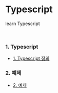 # Typescript
learn Typescript


<br>

### 1. Typescript
  - [1. Typescript 정의 ](https://github.com/daldalhada/Express/blob/main/description/1/1-1.md)
### 2. 예제
  - [2. 예제](https://github.com/daldalhada/Express/blob/main/description/2/2-1.md)